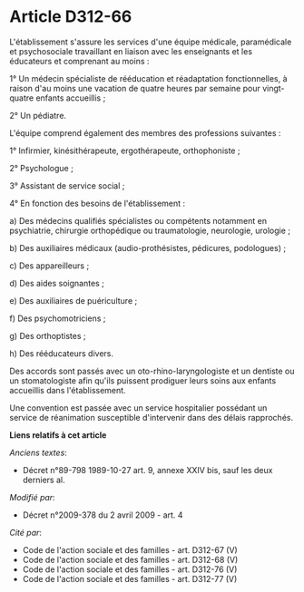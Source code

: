 # Article D312-66

L'établissement s'assure les services d'une équipe médicale, paramédicale et psychosociale travaillant en liaison avec les
enseignants et les éducateurs et comprenant au moins :

1° Un médecin spécialiste de rééducation et réadaptation fonctionnelles, à raison d'au moins une vacation de quatre heures
par semaine pour vingt-quatre enfants accueillis ;

2° Un pédiatre.

L'équipe comprend également des membres des professions suivantes :

1° Infirmier, kinésithérapeute, ergothérapeute, orthophoniste ;

2° Psychologue ;

3° Assistant de service social ;

4° En fonction des besoins de l'établissement :

a) Des médecins qualifiés spécialistes ou compétents notamment en psychiatrie, chirurgie orthopédique ou traumatologie,
neurologie, urologie ;

b) Des auxiliaires médicaux (audio-prothésistes, pédicures, podologues) ;

c) Des appareilleurs ;

d) Des aides soignantes ;

e) Des auxiliaires de puériculture ;

f) Des psychomotriciens ;

g) Des orthoptistes ;

h) Des rééducateurs divers.

Des accords sont passés avec un oto-rhino-laryngologiste et un dentiste ou un stomatologiste afin qu'ils puissent prodiguer
leurs soins aux enfants accueillis dans l'établissement.

Une convention est passée avec un service hospitalier possédant un service de réanimation susceptible d'intervenir dans des
délais rapprochés.

**Liens relatifs à cet article**

_Anciens textes_:

  - Décret n°89-798 1989-10-27 art. 9, annexe XXIV bis, sauf les deux derniers al.

_Modifié par_:

  - Décret n°2009-378 du 2 avril 2009 - art. 4

_Cité par_:

  - Code de l'action sociale et des familles - art. D312-67 (V)
  - Code de l'action sociale et des familles - art. D312-68 (V)
  - Code de l'action sociale et des familles - art. D312-76 (V)
  - Code de l'action sociale et des familles - art. D312-77 (V)
